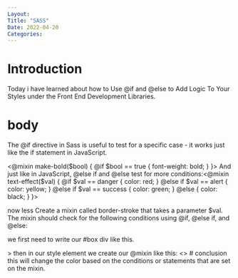 ```yaml
---
Layout:
Title: "SASS"
Date: 2022-04-20
Categories:
---
```


# Introduction

Today i have learned about how to Use @if and @else to Add Logic To Your Styles
under
the Front End Development Libraries.

# body

The @if directive in Sass is useful to test for a specific case - it works just like the if statement in JavaScript.

<@mixin make-bold($bool) {
  @if $bool == true {
    font-weight: bold;
  }
}>
And just like in JavaScript, @else if and @else test for more conditions:<@mixin text-effect($val) {
@if $val == danger {
color: red;
}
@else if $val == alert {
color: yellow;
}
@else if $val == success {
color: green;
}
@else {
color: black;
}
}>

now less Create a mixin called border-stroke that takes a parameter $val. The mixin should check for the following conditions using @if, @else if, and @else:

we first need to write our #box div like this.

<?<div id="box"></div>
>
then in our style element we create our @mixin like this:
<<style type='text/sass'>
  @mixin border-stroke($val) {
    @if $val == light {
      border: 1px solid black;
    }
    @else if $val == medium {
      border: 3px solid black;
    }
    @else if $val == heavy {
      border: 6px solid black;
    }
    @else {
      border: none;
    }
  }
  
  #box {
    width: 150px;
    height: 150px;
    background-color: red;
    @include border-stroke(medium);
  }  
</style>>

# conclusion
this will change the color based on the conditions or statements that are set on the mixin.
